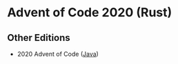 # Advent of Code 2020 (Rust)

## Other Editions

* 2020 Advent of Code ([Java](https://github.com/l0s/advent-of-code-java))
